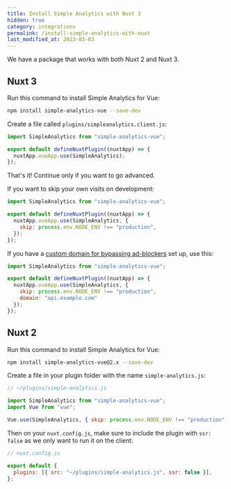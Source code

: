 ```yaml
---
title: Install Simple Analytics with Nuxt 3
hidden: true
category: integrations
permalink: /install-simple-analytics-with-nuxt
last_modified_at: 2023-03-03
---
```


We have a package that works with both Nuxt 2 and Nuxt 3.

## Nuxt 3

Run this command to install Simple Analytics for Vue:

```bash
npm install simple-analytics-vue --save-dev
```

Create a file called `plugins/simpleanalytics.client.js`:

```js
import SimpleAnalytics from "simple-analytics-vue";

export default defineNuxtPlugin((nuxtApp) => {
  nuxtApp.vueApp.use(SimpleAnalytics);
});
```

That's it! Continue only if you want to go advanced.

If you want to skip your own visits on development:

```js
import SimpleAnalytics from "simple-analytics-vue";

export default defineNuxtPlugin((nuxtApp) => {
  nuxtApp.vueApp.use(SimpleAnalytics, {
    skip: process.env.NODE_ENV !== "production",
  });
});
```

If you have a [custom domain for bypassing ad-blockers](/bypass-ad-blockers) set up, use this:

```js
import SimpleAnalytics from "simple-analytics-vue";

export default defineNuxtPlugin((nuxtApp) => {
  nuxtApp.vueApp.use(SimpleAnalytics, {
    skip: process.env.NODE_ENV !== "production",
    domain: "api.example.com"
  });
});
```

## Nuxt 2

Run this command to install Simple Analytics for Vue:

```bash
npm install simple-analytics-vue@2.x --save-dev
```

Create a file in your plugin folder with the name `simple-analytics.js`:

```js
// ~/plugins/simple-analytics.js

import SimpleAnalytics from "simple-analytics-vue";
import Vue from "vue";

Vue.use(SimpleAnalytics, { skip: process.env.NODE_ENV !== "production" });
```

Then on your `nuxt.config.js`, make sure to include the plugin with `ssr: false` as we only want to run it on the client:

```js
// nuxt.config.js

export default {
  plugins: [{ src: "~/plugins/simple-analytics.js", ssr: false }],
};
```
